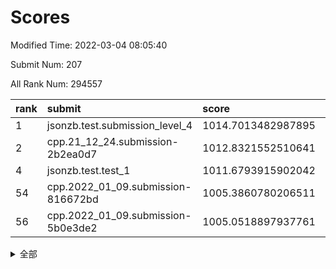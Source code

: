 # Scores

Modified Time: 2022-03-04 08:05:40

Submit Num: 207

All Rank Num: 294557

| rank |               submit               |       score        |       sigma        | pk_num |
| :--- | :--------------------------------- | :----------------- | :----------------- | :----- |
| 1    | jsonzb.test.submission_level_4     | 1014.7013482987895 | 0.8287013232438288 | 5692   |
| 2    | cpp.21_12_24.submission-2b2ea0d7   | 1012.8321552510641 | 0.8076421805104851 | 5696   |
| 4    | jsonzb.test.test_1                 | 1011.6793915902042 | 0.7776530327702609 | 5683   |
| 54   | cpp.2022_01_09.submission-816672bd | 1005.3860780206511 | 0.7117199606960375 | 5694   |
| 56   | cpp.2022_01_09.submission-5b0e3de2 | 1005.0518897937761 | 0.7221195747910296 | 5689   |


<details>
<summary>全部</summary>

| rank |                 submit                 |       score        |       sigma        | pk_num |
| :--- | :------------------------------------- | :----------------- | :----------------- | :----- |
| 1    | jsonzb.test.submission_level_4         | 1014.7013482987895 | 0.8287013232438288 | 5692   |
| 2    | cpp.21_12_24.submission-2b2ea0d7       | 1012.8321552510641 | 0.8076421805104851 | 5696   |
| 3    | gobigger.level_3.submission_level_3_38 | 1012.0826094534724 | 0.7554653399072541 | 5690   |
| 4    | jsonzb.test.test_1                     | 1011.6793915902042 | 0.7776530327702609 | 5683   |
| 5    | gobigger.level_3.submission_level_3_49 | 1011.4485068106925 | 0.7711449920961333 | 5684   |
| 6    | gobigger.level_3.submission_level_3_30 | 1011.2466086126573 | 0.7577088461724506 | 5697   |
| 7    | gobigger.level_3.submission_level_3_26 | 1011.0479713142821 | 0.798432653275012  | 5693   |
| 8    | gobigger.level_3.submission_level_3_15 | 1010.9016310906416 | 0.7593979235431376 | 5696   |
| 9    | gobigger.level_3.submission_level_3_29 | 1010.8540194806619 | 0.783790684640458  | 5697   |
| 10   | gobigger.level_3.submission_level_3_10 | 1010.8421236116014 | 0.7829909636082875 | 5691   |
| 11   | gobigger.level_3.submission_level_3_0  | 1010.813733863725  | 0.7809241935904289 | 5694   |
| 12   | gobigger.level_3.submission_level_3_27 | 1010.7932840646923 | 0.7761000658867433 | 5698   |
| 13   | gobigger.level_3.submission_level_3_14 | 1010.7905695285142 | 0.7820823494795828 | 5692   |
| 14   | gobigger.level_3.submission_level_3_37 | 1010.7777437700435 | 0.7448059430474395 | 5685   |
| 15   | gobigger.level_3.submission_level_3_31 | 1010.7477974148627 | 0.7768345022714632 | 5691   |
| 16   | gobigger.level_3.submission_level_3_1  | 1010.6654172639866 | 0.7761622507631918 | 5684   |
| 17   | gobigger.level_3.submission_level_3_46 | 1010.6201457970442 | 0.7831915113009565 | 5691   |
| 18   | gobigger.level_3.submission_level_3_4  | 1010.5928221646196 | 0.7730234293448195 | 5694   |
| 19   | gobigger.level_3.submission_level_3_7  | 1010.509568875034  | 0.7686693437997466 | 5692   |
| 20   | gobigger.level_3.submission_level_3_35 | 1010.4614983895077 | 0.7966029667517007 | 5690   |
| 21   | gobigger.level_3.submission_level_3_44 | 1010.3674078833862 | 0.7528049835804965 | 5689   |
| 22   | gobigger.level_3.submission_level_3_40 | 1010.3555819427672 | 0.7768285864749267 | 5687   |
| 23   | gobigger.level_3.submission_level_3_3  | 1010.3043316687081 | 0.7397191903486674 | 5692   |
| 24   | gobigger.level_3.submission_level_3_32 | 1010.09472413562   | 0.756616417950882  | 5691   |
| 25   | gobigger.level_3.submission_level_3_8  | 1010.0472602414183 | 0.758591473754082  | 5694   |
| 26   | gobigger.level_3.submission_level_3_43 | 1010.0210965318155 | 0.7554458945524665 | 5692   |
| 27   | gobigger.level_3.submission_level_3_12 | 1010.0138413381046 | 0.7698357143337159 | 5690   |
| 28   | gobigger.level_3.submission_level_3_2  | 1010.0136416320796 | 0.7625428722271199 | 5691   |
| 29   | gobigger.level_3.submission_level_3_42 | 1010.010880012685  | 0.7492052266733907 | 5689   |
| 30   | gobigger.level_3.submission_level_3_20 | 1010.0094068075279 | 0.7423425207008363 | 5697   |
| 31   | gobigger.level_3.submission_level_3_41 | 1009.9978556744093 | 0.749690542475316  | 5688   |
| 32   | gobigger.level_3.submission_level_3_13 | 1009.880052918931  | 0.7735012781243846 | 5689   |
| 33   | gobigger.level_3.submission_level_3_36 | 1009.8593251906482 | 0.7681344172306458 | 5692   |
| 34   | gobigger.level_3.submission_level_3_24 | 1009.8536863672077 | 0.7582330573916588 | 5691   |
| 35   | gobigger.level_3.submission_level_3_47 | 1009.8227474090685 | 0.7440914287019726 | 5696   |
| 36   | gobigger.level_3.submission_level_3_28 | 1009.8081918727568 | 0.7513048652400328 | 5694   |
| 37   | gobigger.level_3.submission_level_3_5  | 1009.7856332097538 | 0.7615207370343319 | 5694   |
| 38   | gobigger.level_3.submission_level_3_16 | 1009.7619666080429 | 0.761590241043639  | 5697   |
| 39   | gobigger.level_3.submission_level_3_19 | 1009.7563270070701 | 0.7588010606812909 | 5690   |
| 40   | gobigger.level_3.submission_level_3_22 | 1009.7414383917082 | 0.7629052577886478 | 5692   |
| 41   | gobigger.level_3.submission_level_3_33 | 1009.7390243357878 | 0.7793200270454033 | 5688   |
| 42   | gobigger.level_3.submission_level_3_18 | 1009.6310117499262 | 0.7511477972882739 | 5689   |
| 43   | gobigger.level_3.submission_level_3_45 | 1009.6147862381607 | 0.7653773128669059 | 5692   |
| 44   | gobigger.level_3.submission_level_3_25 | 1009.6113581568928 | 0.7531385218084211 | 5688   |
| 45   | gobigger.level_3.submission_level_3_39 | 1009.5314281058353 | 0.7515542997066442 | 5693   |
| 46   | gobigger.level_3.submission_level_3_17 | 1009.4569466262477 | 0.7416279205054    | 5693   |
| 47   | gobigger.level_3.submission_level_3_21 | 1009.4308251900188 | 0.7396409100426673 | 5697   |
| 48   | gobigger.level_3.submission_level_3_6  | 1009.2668485880196 | 0.7331396634649484 | 5691   |
| 49   | gobigger.level_3.submission_level_3_34 | 1009.032235456638  | 0.7667983439305103 | 5693   |
| 50   | gobigger.level_3.submission_level_3_11 | 1008.3806617457742 | 0.7534996905929792 | 5697   |
| 51   | gobigger.level_3.submission_level_3_48 | 1007.9599419149935 | 0.7399684837045017 | 5690   |
| 52   | gobigger.level_3.submission_level_3_9  | 1007.5743120391428 | 0.7612723278703915 | 5692   |
| 53   | gobigger.level_3.submission_level_3_23 | 1006.3141221172052 | 0.7257900444411355 | 5691   |
| 54   | cpp.2022_01_09.submission-816672bd     | 1005.3860780206511 | 0.7117199606960375 | 5694   |
| 55   | gobigger.level_1.submission_level_1_3  | 1005.1043507312146 | 0.7249312445717377 | 5689   |
| 56   | cpp.2022_01_09.submission-5b0e3de2     | 1005.0518897937761 | 0.7221195747910296 | 5689   |
| 57   | gobigger.level_1.submission_level_1_8  | 1004.9497333123093 | 0.7197947930183961 | 5693   |
| 58   | gobigger.level_1.submission_level_1_24 | 1004.5901778046743 | 0.7143788161716682 | 5693   |
| 59   | gobigger.level_1.submission_level_1_38 | 1004.3825061028801 | 0.7143779097491721 | 5687   |
| 60   | gobigger.level_1.submission_level_1_9  | 1004.2070277663157 | 0.7208879072237263 | 5691   |
| 61   | gobigger.level_1.submission_level_1_16 | 1004.2044808602434 | 0.7165829660250778 | 5693   |
| 62   | gobigger.level_1.submission_level_1_19 | 1004.1039850992274 | 0.7149538398964576 | 5691   |
| 63   | gobigger.level_1.submission_level_1_27 | 1003.8785658934918 | 0.7157108045264651 | 5684   |
| 64   | gobigger.level_1.submission_level_1_12 | 1003.8374271989048 | 0.728942166092091  | 5693   |
| 65   | gobigger.level_1.submission_level_1_40 | 1003.7932787656229 | 0.7344533712698381 | 5692   |
| 66   | gobigger.level_1.submission_level_1_28 | 1003.7489610969469 | 0.7067884032946188 | 5693   |
| 67   | gobigger.level_1.submission_level_1_29 | 1003.7441542293076 | 0.7297793241934548 | 5685   |
| 68   | gobigger.level_1.submission_level_1_45 | 1003.5908951356449 | 0.7181261126401985 | 5692   |
| 69   | gobigger.level_1.submission_level_1_18 | 1003.58764226007   | 0.7162713090928177 | 5695   |
| 70   | gobigger.level_1.submission_level_1_41 | 1003.5791671623759 | 0.7204645269028735 | 5689   |
| 71   | gobigger.level_1.submission_level_1_32 | 1003.5186938727888 | 0.7148228636072175 | 5691   |
| 72   | gobigger.level_1.submission_level_1_47 | 1003.4947949930854 | 0.716226203007888  | 5691   |
| 73   | gobigger.level_1.submission_level_1_11 | 1003.4895598036792 | 0.7227370101489498 | 5693   |
| 74   | gobigger.level_1.submission_level_1_44 | 1003.4380347316045 | 0.711975634286416  | 5691   |
| 75   | gobigger.level_1.submission_level_1_13 | 1003.4236011604642 | 0.7228914707900999 | 5694   |
| 76   | gobigger.level_1.submission_level_1_22 | 1003.3486044849923 | 0.710731946331568  | 5691   |
| 77   | gobigger.level_1.submission_level_1_49 | 1003.3424219616401 | 0.7143509016943197 | 5692   |
| 78   | gobigger.level_1.submission_level_1_17 | 1003.327266931364  | 0.719882782697127  | 5695   |
| 79   | gobigger.level_1.submission_level_1_39 | 1003.326503411915  | 0.7102589656643565 | 5691   |
| 80   | gobigger.level_1.submission_level_1_46 | 1003.3130638302641 | 0.717481932448394  | 5689   |
| 81   | gobigger.level_1.submission_level_1_6  | 1003.31123823981   | 0.7102745242670014 | 5693   |
| 82   | gobigger.level_1.submission_level_1_43 | 1003.2983339121636 | 0.7231543792359157 | 5695   |
| 83   | gobigger.level_1.submission_level_1_21 | 1003.2503836214676 | 0.7208212770384247 | 5695   |
| 84   | gobigger.level_1.submission_level_1_15 | 1003.2402980812038 | 0.722665307062586  | 5690   |
| 85   | gobigger.level_1.submission_level_1_5  | 1003.2380077891445 | 0.731582846367766  | 5695   |
| 86   | gobigger.level_1.submission_level_1_37 | 1003.0958862258445 | 0.7112678759076819 | 5694   |
| 87   | gobigger.level_1.submission_level_1_34 | 1003.0224671446953 | 0.7077777557938136 | 5686   |
| 88   | gobigger.level_1.submission_level_1_0  | 1003.0182599721433 | 0.7321368888473174 | 5690   |
| 89   | gobigger.level_1.submission_level_1_26 | 1002.9228094407371 | 0.7194831456611875 | 5695   |
| 90   | gobigger.level_1.submission_level_1_1  | 1002.9074611192626 | 0.7172165746909136 | 5686   |
| 91   | gobigger.level_1.submission_level_1_23 | 1002.8956880678082 | 0.7163421552436964 | 5695   |
| 92   | gobigger.level_1.submission_level_1_20 | 1002.8800819505211 | 0.7312332656313105 | 5693   |
| 93   | gobigger.level_1.submission_level_1_10 | 1002.8667778896125 | 0.7215688585803631 | 5690   |
| 94   | gobigger.level_1.submission_level_1_30 | 1002.8217441473656 | 0.7075957628519735 | 5690   |
| 95   | gobigger.level_1.submission_level_1_42 | 1002.7831645237621 | 0.7182111971371608 | 5690   |
| 96   | gobigger.level_1.submission_level_1_7  | 1002.7480571364217 | 0.7069779675735889 | 5694   |
| 97   | gobigger.level_1.submission_level_1_48 | 1002.5538268588825 | 0.7072738361683928 | 5694   |
| 98   | gobigger.level_1.submission_level_1_4  | 1002.5478251737845 | 0.708483706224374  | 5693   |
| 99   | gobigger.level_1.submission_level_1_35 | 1002.4752305384064 | 0.7081057957867621 | 5694   |
| 100  | gobigger.level_1.submission_level_1_36 | 1002.4330822351377 | 0.7116137073766886 | 5693   |
| 101  | gobigger.level_1.submission_level_1_2  | 1002.4317180019211 | 0.7135987419258819 | 5696   |
| 102  | gobigger.level_1.submission_level_1_14 | 1002.3290947153332 | 0.7222090330252848 | 5691   |
| 103  | gobigger.level_1.submission_level_1_31 | 1002.272193246876  | 0.7116835725172992 | 5684   |
| 104  | gobigger.level_1.submission_level_1_33 | 1002.0255944517216 | 0.7194258609516727 | 5693   |
| 105  | gobigger.level_1.submission_level_1_25 | 1001.3571367679622 | 0.7239358693310286 | 5690   |
| 106  | gobigger.random.submission_random_5    | 997.578547234008   | 0.706521493180617  | 5692   |
| 107  | gobigger.random.submission_random_35   | 997.1399939169341  | 0.7024575502735072 | 5690   |
| 108  | gobigger.random.submission_random_37   | 997.0742235507316  | 0.7268363968044717 | 5696   |
| 109  | gobigger.random.submission_random_26   | 996.8973093909822  | 0.7045762492084151 | 5692   |
| 110  | gobigger.random.submission_random_10   | 996.8138489614068  | 0.7089664599205573 | 5693   |
| 111  | gobigger.random.submission_random_45   | 996.7823976945859  | 0.7123721813973584 | 5690   |
| 112  | gobigger.random.submission_random_19   | 996.7494589738328  | 0.7163559305264773 | 5688   |
| 113  | gobigger.random.submission_random_1    | 996.7435198165219  | 0.7064197688386897 | 5695   |
| 114  | gobigger.random.submission_random_40   | 996.7377798400909  | 0.7134596050653043 | 5695   |
| 115  | gobigger.random.submission_random_34   | 996.7090611264272  | 0.7098656462029949 | 5697   |
| 116  | gobigger.random.submission_random_24   | 996.6305274289125  | 0.7099787128354257 | 5689   |
| 117  | gobigger.random.submission_random_9    | 996.5256287620456  | 0.7079527876924212 | 5690   |
| 118  | gobigger.random.submission_random_43   | 996.5056699258744  | 0.7086867930732623 | 5687   |
| 119  | gobigger.random.submission_random_38   | 996.4601144294377  | 0.7212673079621682 | 5685   |
| 120  | gobigger.random.submission_random_28   | 996.4338295893893  | 0.7044827547210829 | 5691   |
| 121  | gobigger.random.submission_random_27   | 996.4234586146885  | 0.7187151848500833 | 5694   |
| 122  | gobigger.random.submission_random_32   | 996.4127667060567  | 0.6952394024321488 | 5692   |
| 123  | gobigger.random.submission_random_47   | 996.324571132298   | 0.7126541810679173 | 5689   |
| 124  | gobigger.random.submission_random_16   | 996.2670041950972  | 0.7030368120828263 | 5690   |
| 125  | gobigger.random.submission_random_20   | 996.2668846846399  | 0.7024644612795308 | 5693   |
| 126  | gobigger.random.submission_random_25   | 996.2594275722498  | 0.7162912670539334 | 5696   |
| 127  | gobigger.random.submission_random_15   | 996.1725474482125  | 0.7283212202490873 | 5693   |
| 128  | gobigger.random.submission_random_4    | 996.1538571496098  | 0.7150414913115791 | 5694   |
| 129  | gobigger.random.submission_random_33   | 996.1154021660973  | 0.7063552338964709 | 5696   |
| 130  | gobigger.random.submission_random_6    | 996.1000124840715  | 0.7092487761343998 | 5690   |
| 131  | gobigger.random.submission_random_18   | 995.9700548431969  | 0.6934633622674311 | 5689   |
| 132  | gobigger.random.submission_random_17   | 995.9454680789398  | 0.7118582730663926 | 5692   |
| 133  | gobigger.random.submission_random_30   | 995.8886648489987  | 0.7179363877038555 | 5688   |
| 134  | gobigger.random.submission_random_41   | 995.8097203771716  | 0.7066471426000226 | 5693   |
| 135  | gobigger.random.submission_random_14   | 995.8049072989356  | 0.7004604198759062 | 5694   |
| 136  | gobigger.random.submission_random_8    | 995.7959031831098  | 0.7127286838496347 | 5690   |
| 137  | gobigger.random.submission_random_21   | 995.7583009004057  | 0.7119606201593227 | 5690   |
| 138  | gobigger.random.submission_random_13   | 995.7459505492868  | 0.7178543437245554 | 5693   |
| 139  | gobigger.random.submission_random_36   | 995.7095132714855  | 0.7041936893991373 | 5698   |
| 140  | gobigger.random.submission_random_48   | 995.7075159451243  | 0.7132059654398032 | 5691   |
| 141  | gobigger.random.submission_random_42   | 995.5989890048917  | 0.7147831323934569 | 5693   |
| 142  | gobigger.random.submission_random_44   | 995.547740377212   | 0.7312847177529747 | 5687   |
| 143  | gobigger.random.submission_random_46   | 995.5390154187962  | 0.7093673555004322 | 5691   |
| 144  | gobigger.random.submission_random_7    | 995.4308042976213  | 0.7142265605333843 | 5693   |
| 145  | gobigger.random.submission_random_22   | 995.4093072315122  | 0.7203133078352177 | 5691   |
| 146  | gobigger.random.submission_random_23   | 995.3447789917279  | 0.7127504264756522 | 5691   |
| 147  | gobigger.random.submission_random_39   | 995.2930802953329  | 0.6988238581542136 | 5695   |
| 148  | gobigger.random.submission_random_11   | 995.241361321689   | 0.710795860203725  | 5691   |
| 149  | gobigger.random.submission_random_12   | 995.1936344847107  | 0.7114025035308231 | 5686   |
| 150  | gobigger.random.submission_random_49   | 995.1756170106486  | 0.7095783086326841 | 5691   |
| 151  | gobigger.random.submission_random_31   | 995.1265043134308  | 0.7123668472937316 | 5694   |
| 152  | gobigger.random.submission_random_3    | 995.0381602996521  | 0.7236690710656467 | 5690   |
| 153  | gobigger.random.submission_random_2    | 994.9952249873552  | 0.7167561187272818 | 5694   |
| 154  | gobigger.random.submission_random_0    | 994.8895587885015  | 0.7280781794349208 | 5697   |
| 155  | gobigger.random.submission_random_29   | 994.653983800291   | 0.7231357446265105 | 5692   |
| 156  | gobigger.level_2.submission_level_2_31 | 994.0594326706239  | 0.7184095058270518 | 5693   |
| 157  | gobigger.level_2.submission_level_2_28 | 993.5609788344991  | 0.7295656867221804 | 5691   |
| 158  | gobigger.level_2.submission_level_2_35 | 993.5177217746722  | 0.7320641934348823 | 5693   |
| 159  | gobigger.level_2.submission_level_2_48 | 993.3958466149448  | 0.7284428383793304 | 5692   |
| 160  | gobigger.level_2.submission_level_2_29 | 993.322789419454   | 0.7387709263772035 | 5696   |
| 161  | gobigger.level_2.submission_level_2_21 | 993.3135676181589  | 0.7319859151134911 | 5692   |
| 162  | gobigger.level_2.submission_level_2_34 | 993.3111926285794  | 0.7514117238802536 | 5695   |
| 163  | gobigger.level_2.submission_level_2_11 | 993.2607273780219  | 0.7467968520758345 | 5698   |
| 164  | gobigger.level_2.submission_level_2_39 | 993.1372919776933  | 0.7430352099491297 | 5690   |
| 165  | gobigger.level_2.submission_level_2_20 | 993.1335508105141  | 0.7509670001741935 | 5691   |
| 166  | gobigger.level_2.submission_level_2_19 | 992.9528659886793  | 0.7309370887508894 | 5695   |
| 167  | gobigger.level_2.submission_level_2_33 | 992.8584990651572  | 0.7410506693909292 | 5690   |
| 168  | gobigger.level_2.submission_level_2_7  | 992.7140048234929  | 0.7586390631999307 | 5689   |
| 169  | gobigger.level_2.submission_level_2_47 | 992.6372109269715  | 0.75256685636861   | 5692   |
| 170  | gobigger.level_2.submission_level_2_22 | 992.6265683203706  | 0.754346440813423  | 5686   |
| 171  | gobigger.level_2.submission_level_2_17 | 992.6206675871409  | 0.7315247861696335 | 5692   |
| 172  | gobigger.level_2.submission_level_2_13 | 992.5126586264461  | 0.7419949027558634 | 5696   |
| 173  | gobigger.level_2.submission_level_2_40 | 992.3986074182015  | 0.7404554761189299 | 5691   |
| 174  | gobigger.level_2.submission_level_2_38 | 992.2134187891803  | 0.744669087351448  | 5690   |
| 175  | gobigger.level_2.submission_level_2_1  | 992.192174345526   | 0.734222477737815  | 5691   |
| 176  | gobigger.level_2.submission_level_2_45 | 992.1775740277658  | 0.7425105589232237 | 5690   |
| 177  | gobigger.level_2.submission_level_2_37 | 992.0907664565783  | 0.7468178858779402 | 5694   |
| 178  | gobigger.level_2.submission_level_2_0  | 992.0892271884063  | 0.7415956869242806 | 5696   |
| 179  | gobigger.level_2.submission_level_2_24 | 992.0773317659737  | 0.7502834765959459 | 5695   |
| 180  | gobigger.level_2.submission_level_2_25 | 991.9981009879438  | 0.7470868531944407 | 5694   |
| 181  | gobigger.level_2.submission_level_2_49 | 991.9594004452363  | 0.7671398693809636 | 5697   |
| 182  | gobigger.level_2.submission_level_2_18 | 991.8815434863691  | 0.7405346733829989 | 5692   |
| 183  | gobigger.level_2.submission_level_2_12 | 991.8244441371257  | 0.7513556881775183 | 5692   |
| 184  | gobigger.level_2.submission_level_2_15 | 991.7245445655265  | 0.7473349758708862 | 5691   |
| 185  | gobigger.level_2.submission_level_2_44 | 991.7097985625396  | 0.7587688249698091 | 5694   |
| 186  | gobigger.level_2.submission_level_2_32 | 991.7065743055184  | 0.7544510508062441 | 5696   |
| 187  | gobigger.level_2.submission_level_2_23 | 991.6242095256077  | 0.7488486917808349 | 5694   |
| 188  | gobigger.level_2.submission_level_2_2  | 991.3415111112557  | 0.7364596015499331 | 5691   |
| 189  | gobigger.level_2.submission_level_2_16 | 991.3287746783761  | 0.7524542322868263 | 5691   |
| 190  | gobigger.level_2.submission_level_2_43 | 991.3258406487241  | 0.7633255422074836 | 5692   |
| 191  | gobigger.level_2.submission_level_2_4  | 991.3188161194199  | 0.7393825149712868 | 5697   |
| 192  | gobigger.level_2.submission_level_2_27 | 991.3019572819223  | 0.7343386773306407 | 5689   |
| 193  | gobigger.level_2.submission_level_2_42 | 991.2428912923376  | 0.741524967480091  | 5695   |
| 194  | gobigger.level_2.submission_level_2_9  | 991.2186924415242  | 0.7793786655233886 | 5689   |
| 195  | gobigger.level_2.submission_level_2_14 | 991.1278608015034  | 0.7402348925696277 | 5694   |
| 196  | gobigger.level_2.submission_level_2_36 | 991.1171763469963  | 0.7550226390823659 | 5692   |
| 197  | gobigger.level_2.submission_level_2_41 | 990.8921229404248  | 0.7472245761957185 | 5695   |
| 198  | gobigger.level_2.submission_level_2_26 | 990.8125984642518  | 0.7753519255312364 | 5693   |
| 199  | gobigger.level_2.submission_level_2_46 | 990.7769494601371  | 0.7732379216773793 | 5693   |
| 200  | gobigger.level_2.submission_level_2_3  | 990.7392410530726  | 0.7579441710711216 | 5689   |
| 201  | gobigger.level_2.submission_level_2_6  | 990.6455050042648  | 0.7497015323788    | 5691   |
| 202  | gobigger.level_2.submission_level_2_8  | 990.1490750637679  | 0.7528803825163245 | 5696   |
| 203  | gobigger.level_2.submission_level_2_30 | 990.0608233784847  | 0.7755328100799779 | 5692   |
| 204  | gobigger.level_2.submission_level_2_10 | 990.0372698613163  | 0.7713528657657359 | 5695   |
| 205  | gobigger.level_2.submission_level_2_5  | 989.6166961994958  | 0.7807486782873352 | 5694   |
| 206  | gobigger.none.submission_none_0        | 978.9181955485385  | 1.2199452332541698 | 5692   |
| 207  | gobigger.none.submission_none_1        | 975.5257024644255  | 1.5329036801591729 | 5693   |

</details>